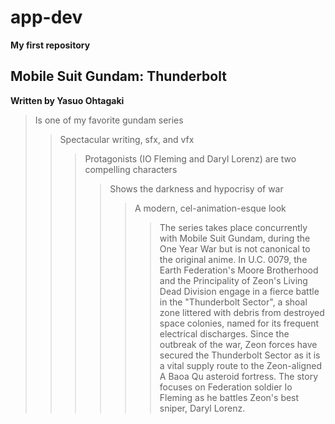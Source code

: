# app-dev
**My first repository**

## Mobile Suit Gundam: Thunderbolt
**Written by Yasuo Ohtagaki**

> Is one of my favorite gundam series
>> Spectacular writing, sfx, and vfx
>>> Protagonists (IO Fleming and Daryl Lorenz) are two compelling characters
>>>> Shows the darkness and hypocrisy of war
>>>>> A modern, cel-animation-esque look
>>>>>> The series takes place concurrently with Mobile Suit Gundam, during the One Year War but is not canonical to the original anime. In U.C. 0079, the Earth Federation's Moore Brotherhood and the Principality of Zeon's Living Dead Division engage in a fierce battle in the "Thunderbolt Sector", a shoal zone littered with debris from destroyed space colonies, named for its frequent electrical discharges. Since the outbreak of the war, Zeon forces have secured the Thunderbolt Sector as it is a vital supply route to the Zeon-aligned A Baoa Qu asteroid fortress. The story focuses on Federation soldier Io Fleming as he battles Zeon's best sniper, Daryl Lorenz.
